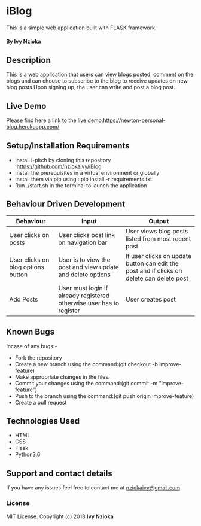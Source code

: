 # iBlog

 This is a simple web application built with FLASK framework.

#### By **Ivy Nzioka**

## Description

 This is a web application that users can view blogs posted, comment on the blogs and can choose to subscribe to the blog to receive updates on new blog posts.Upon signing up, the user can write and post a blog post. 


## Live Demo

Please find here a link to the live demo:https://newton-personal-blog.herokuapp.com/

## Setup/Installation Requirements

* Install i-pitch by cloning this repository :<https://github.com/nziokaivy/iBlog>
* Install the prerequisites in a virtual environment or globally
* Install them via pip using : pip install -r requirements.txt
* Run ./start.sh in the terminal to launch the application

## Behaviour Driven Development

| Behaviour                          | Input          | Output      |
| ---------------------------------- | -------------- | ----------- |
| User clicks on posts | User clicks post link on navigation bar | User views blog posts listed from most recent post.|
| User clicks on blog options button | User is to view the post and view update and delete options | If user clicks on update button can edit the post and if clicks on delete can delete post |
| Add Posts | User must login if already registered otherwise user has to register | User creates post| 


## Known Bugs

Incase of any bugs:-

-   Fork the repository
-   Create a new branch using the command:(git checkout -b improve- feature)
-   Make appropriate changes in the files.
-   Commit your changes using the command:(git commit -m "improve- feature")
-   Push to the branch using the command:(git push origin improve-feature)
-   Create a pull request

## Technologies Used

-   HTML
-   CSS
-   Flask
-   Python3.6

## Support and contact details

If you have any issues feel free to contact me at nziokaivy@gmail.com

### License

MIT License. Copyright (c) 2018 **Ivy Nzioka**
